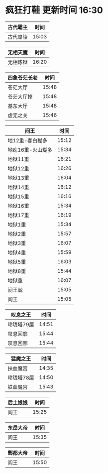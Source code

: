 # 疯狂打鞋 更新时间 16:30

| 古代霸主   | 时间    |
|--------|-------|
| 古代皇陵 | 15:03 |

| 无相天魔   | 时间    |
|--------|-------|
| 无相炼狱 | 16:20 |

| 四象苍茫长老   | 时间    |
|--------|-------|
| 苍茫大厅 | 15:48 |
| 苍茫大厅掉 | 15:48 |
| 基东大厅 | 15:48 |
| 虚无之关 | 15:46 |

| 间王   | 时间    |
|--------|-------|
| 地12重-春白糊多 | 15:12 |
| 地疙16重-火山糊多 | 15:34 |
| 地狱11重 | 16:21 |
| 地狱12重 | 16:26 |
| 地狱13重 | 16:04 |
| 地狱14重 | 16:12 |
| 地狱15重 | 16:16 |
| 地狱16重 | 15:34 |
| 地狱17重 | 16:19 |
| 地狱1重 | 15:34 |
| 地狱2重 | 15:57 |
| 地狱3重 | 16:07 |
| 地狱4重 | 15:59 |
| 地狱5重 | 16:03 |
| 地狱8重 | 15:44 |
| 地狱重 | 16:07 |
| 间王兢 | 15:05 |
| 阎王 | 15:05 |

| 叹息之王   | 时间    |
|--------|-------|
| 玲珑塔79层 | 14:51 |
| 叹息回廓 | 15:44 |
| 叹息回廊 | 15:44 |

| 猛魔之王   | 时间    |
|--------|-------|
| 扶血魔宫 | 14:35 |
| 玲珑塔78层 | 14:50 |
| 铁血魔宫 | 15:43 |

| 后土娘娘   | 时间    |
|--------|-------|
| 阎王 | 15:25 |

| 东岳大帝   | 时间    |
|--------|-------|
| 阎王 | 15:35 |

| 酆都大帝   | 时间    |
|--------|-------|
| 阎王 | 15:50 |